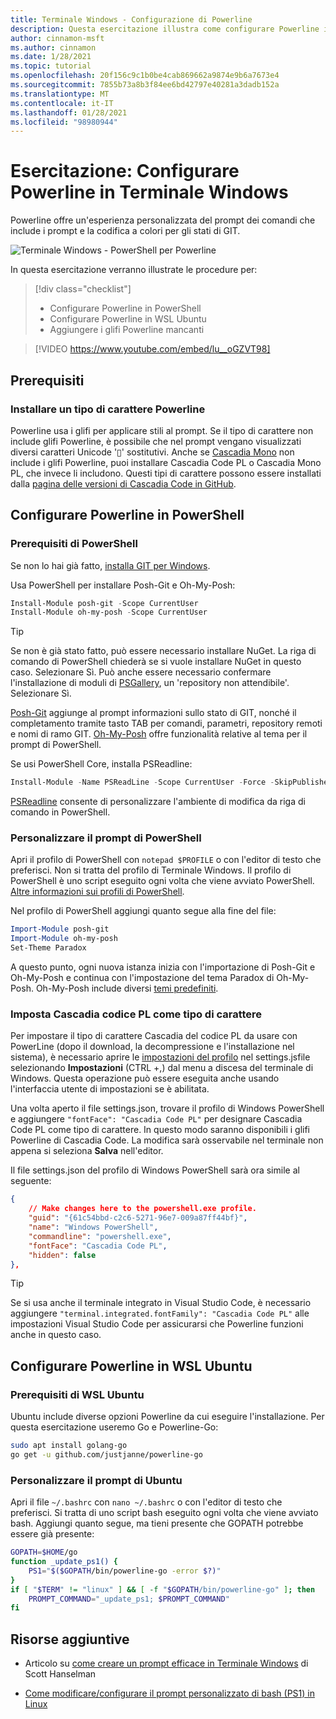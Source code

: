 ```yaml
---
title: Terminale Windows - Configurazione di Powerline
description: Questa esercitazione illustra come configurare Powerline in Terminale Windows.
author: cinnamon-msft
ms.author: cinnamon
ms.date: 1/28/2021
ms.topic: tutorial
ms.openlocfilehash: 20f156c9c1b0be4cab869662a9874e9b6a7673e4
ms.sourcegitcommit: 7855b73a8b3f84ee6bd42797e40281a3dadb152a
ms.translationtype: MT
ms.contentlocale: it-IT
ms.lasthandoff: 01/28/2021
ms.locfileid: "98980944"
---
```

# <a name="tutorial-set-up-powerline-in-windows-terminal"></a>Esercitazione: Configurare Powerline in Terminale Windows

Powerline offre un'esperienza personalizzata del prompt dei comandi che include i prompt e la codifica a colori per gli stati di GIT.

![Terminale Windows - PowerShell per Powerline](./../images/powerline-powershell.png)

In questa esercitazione verranno illustrate le procedure per:

> [!div class="checklist"]
>
> * Configurare Powerline in PowerShell
> * Configurare Powerline in WSL Ubuntu
> * Aggiungere i glifi Powerline mancanti

> [!VIDEO https://www.youtube.com/embed/lu__oGZVT98]

## <a name="prerequisites"></a>Prerequisiti

### <a name="install-a-powerline-font"></a>Installare un tipo di carattere Powerline

Powerline usa i glifi per applicare stili al prompt. Se il tipo di carattere non include glifi Powerline, è possibile che nel prompt vengano visualizzati diversi caratteri Unicode '&#x25AF;' sostitutivi. Anche se [Cascadia Mono](./../cascadia-code.md) non include i glifi Powerline, puoi installare Cascadia Code PL o Cascadia Mono PL, che invece li includono. Questi tipi di carattere possono essere installati dalla [pagina delle versioni di Cascadia Code in GitHub](https://github.com/microsoft/cascadia-code/releases).

## <a name="set-up-powerline-in-powershell"></a>Configurare Powerline in PowerShell

### <a name="powershell-prerequisites"></a>Prerequisiti di PowerShell

Se non lo hai già fatto, [installa GIT per Windows](https://git-scm.com/downloads).

Usa PowerShell per installare Posh-Git e Oh-My-Posh:

```powershell
Install-Module posh-git -Scope CurrentUser
Install-Module oh-my-posh -Scope CurrentUser
```

> [!TIP]
> Se non è già stato fatto, può essere necessario installare NuGet. La riga di comando di PowerShell chiederà se si vuole installare NuGet in questo caso. Selezionare Sì. Può anche essere necessario confermare l'installazione di moduli di [PSGallery](https://docs.microsoft.com/powershell/scripting/gallery/getting-started), un 'repository non attendibile'. Selezionare Sì.

[Posh-Git](https://github.com/dahlbyk/posh-git) aggiunge al prompt informazioni sullo stato di GIT, nonché il completamento tramite tasto TAB per comandi, parametri, repository remoti e nomi di ramo GIT. [Oh-My-Posh](https://github.com/JanDeDobbeleer/oh-my-posh) offre funzionalità relative al tema per il prompt di PowerShell.

Se usi PowerShell Core, installa PSReadline:

```powershell
Install-Module -Name PSReadLine -Scope CurrentUser -Force -SkipPublisherCheck
```

[PSReadline](https://docs.microsoft.com/powershell/module/psreadline) consente di personalizzare l'ambiente di modifica da riga di comando in PowerShell.

### <a name="customize-your-powershell-prompt"></a>Personalizzare il prompt di PowerShell

Apri il profilo di PowerShell con `notepad $PROFILE` o con l'editor di testo che preferisci. Non si tratta del profilo di Terminale Windows. Il profilo di PowerShell è uno script eseguito ogni volta che viene avviato PowerShell. [Altre informazioni sui profili di PowerShell](https://docs.microsoft.com/powershell/module/microsoft.powershell.core/about/about_profiles).

Nel profilo di PowerShell aggiungi quanto segue alla fine del file:

```powershell
Import-Module posh-git
Import-Module oh-my-posh
Set-Theme Paradox
```

A questo punto, ogni nuova istanza inizia con l'importazione di Posh-Git e Oh-My-Posh e continua con l'impostazione del tema Paradox di Oh-My-Posh. Oh-My-Posh include diversi [temi predefiniti](https://github.com/JanDeDobbeleer/oh-my-posh#themes).

### <a name="set-cascadia-code-pl-as-your-font"></a>Imposta Cascadia codice PL come tipo di carattere

Per impostare il tipo di carattere Cascadia del codice PL da usare con PowerLine (dopo il download, la decompressione e l'installazione nel sistema), è necessario aprire le [impostazioni del profilo](../customize-settings/profile-appearance.md) nel settings.jsfile selezionando **Impostazioni** (CTRL +,) dal menu a discesa del terminale di Windows. Questa operazione può essere eseguita anche usando l'interfaccia utente di impostazioni se è abilitata.

Una volta aperto il file settings.json, trovare il profilo di Windows PowerShell e aggiungere `"fontFace": "Cascadia Code PL"` per designare Cascadia Code PL come tipo di carattere. In questo modo saranno disponibili i glifi Powerline di Cascadia Code. La modifica sarà osservabile nel terminale non appena si seleziona **Salva** nell'editor.

Il file settings.json del profilo di Windows PowerShell sarà ora simile al seguente:

```json
{
    // Make changes here to the powershell.exe profile.
    "guid": "{61c54bbd-c2c6-5271-96e7-009a87ff44bf}",
    "name": "Windows PowerShell",
    "commandline": "powershell.exe",
    "fontFace": "Cascadia Code PL",
    "hidden": false
},
```
> [!TIP]
> Se si usa anche il terminale integrato in Visual Studio Code, è necessario aggiungere `"terminal.integrated.fontFamily": "Cascadia Code PL"` alle impostazioni Visual Studio Code per assicurarsi che Powerline funzioni anche in questo caso.

## <a name="set-up-powerline-in-wsl-ubuntu"></a>Configurare Powerline in WSL Ubuntu

### <a name="wsl-ubuntu-prerequisites"></a>Prerequisiti di WSL Ubuntu

Ubuntu include diverse opzioni Powerline da cui eseguire l'installazione. Per questa esercitazione useremo Go e Powerline-Go:

```bash
sudo apt install golang-go
go get -u github.com/justjanne/powerline-go
```

### <a name="customize-your-ubuntu-prompt"></a>Personalizzare il prompt di Ubuntu

Apri il file `~/.bashrc` con `nano ~/.bashrc` o con l'editor di testo che preferisci. Si tratta di uno script bash eseguito ogni volta che viene avviato bash. Aggiungi quanto segue, ma tieni presente che GOPATH potrebbe essere già presente:

```bash
GOPATH=$HOME/go
function _update_ps1() {
    PS1="$($GOPATH/bin/powerline-go -error $?)"
}
if [ "$TERM" != "linux" ] && [ -f "$GOPATH/bin/powerline-go" ]; then
    PROMPT_COMMAND="_update_ps1; $PROMPT_COMMAND"
fi
```

## <a name="additional-resources"></a>Risorse aggiuntive

* Articolo su [come creare un prompt efficace in Terminale Windows](https://www.hanselman.com/blog/HowToMakeAPrettyPromptInWindowsTerminalWithPowerlineNerdFontsCascadiaCodeWSLAndOhmyposh.aspx) di Scott Hanselman

* [Come modificare/configurare il prompt personalizzato di bash (PS1) in Linux](https://www.cyberciti.biz/tips/howto-linux-unix-bash-shell-setup-prompt.html)
